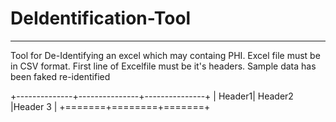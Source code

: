 # DeIdentification-Tool
**********************
Tool for De-Identifying an excel which may containg PHI. Excel file must be in CSV format. First line of
Excelfile must be it's headers. Sample data has been faked re-identified


+--------------+---------------+---------------+
| Header1| Header2  |Header 3 |
+=======+========+=======+
